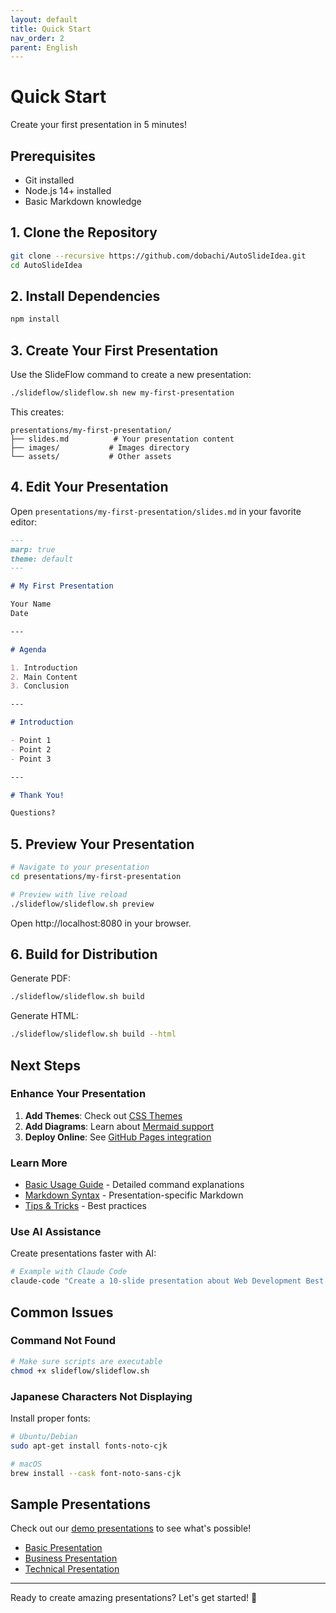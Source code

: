 ```yaml
---
layout: default
title: Quick Start
nav_order: 2
parent: English
---
```


# Quick Start

Create your first presentation in 5 minutes!

## Prerequisites

- Git installed
- Node.js 14+ installed
- Basic Markdown knowledge

## 1. Clone the Repository

```bash
git clone --recursive https://github.com/dobachi/AutoSlideIdea.git
cd AutoSlideIdea
```

## 2. Install Dependencies

```bash
npm install
```

## 3. Create Your First Presentation

Use the SlideFlow command to create a new presentation:

```bash
./slideflow/slideflow.sh new my-first-presentation
```

This creates:
```
presentations/my-first-presentation/
├── slides.md          # Your presentation content
├── images/           # Images directory
└── assets/           # Other assets
```

## 4. Edit Your Presentation

Open `presentations/my-first-presentation/slides.md` in your favorite editor:

```markdown
---
marp: true
theme: default
---

# My First Presentation

Your Name
Date

---

# Agenda

1. Introduction
2. Main Content
3. Conclusion

---

# Introduction

- Point 1
- Point 2
- Point 3

---

# Thank You!

Questions?
```

## 5. Preview Your Presentation

```bash
# Navigate to your presentation
cd presentations/my-first-presentation

# Preview with live reload
./slideflow/slideflow.sh preview
```

Open http://localhost:8080 in your browser.

## 6. Build for Distribution

Generate PDF:
```bash
./slideflow/slideflow.sh build
```

Generate HTML:
```bash
./slideflow/slideflow.sh build --html
```

## Next Steps

### Enhance Your Presentation

1. **Add Themes**: Check out [CSS Themes](../features/css-themes/)
2. **Add Diagrams**: Learn about [Mermaid support](../features/mermaid/)
3. **Deploy Online**: See [GitHub Pages integration](../features/github-pages/)

### Learn More

- [Basic Usage Guide](../user-guide/basic-usage/) - Detailed command explanations
- [Markdown Syntax](../user-guide/markdown-syntax/) - Presentation-specific Markdown
- [Tips & Tricks](../guides/tips/) - Best practices

### Use AI Assistance

Create presentations faster with AI:

```bash
# Example with Claude Code
claude-code "Create a 10-slide presentation about Web Development Best Practices"
```

## Common Issues

### Command Not Found

```bash
# Make sure scripts are executable
chmod +x slideflow/slideflow.sh
```

### Japanese Characters Not Displaying

Install proper fonts:
```bash
# Ubuntu/Debian
sudo apt-get install fonts-noto-cjk

# macOS
brew install --cask font-noto-sans-cjk
```

## Sample Presentations

Check out our [demo presentations](../demos/) to see what's possible!

- [Basic Presentation](../../demos/sample-presentation/basic.html)
- [Business Presentation](../../demos/sample-presentation/business.html)
- [Technical Presentation](../../demos/sample-presentation/technical.html)

---

Ready to create amazing presentations? Let's get started! 🚀